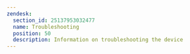 ```yaml
---
zendesk:
  section_id: 25137953032477
  name: Troubleshooting
  position: 50
  description: Information on troubleshooting the device
---
```

